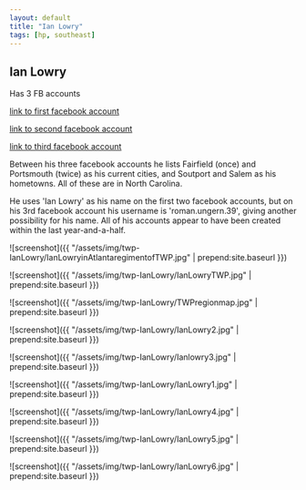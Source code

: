 ```yaml
---
layout: default
title: "Ian Lowry"
tags: [hp, southeast]
---
```



## Ian Lowry

Has 3 FB accounts

[link to first facebook account](https://www.facebook.com/100019218152604)

[link to second facebook account](https://www.facebook.com/100016216571489)

[link to third facebook account](https://www.facebook.com/100014525625872)

Between his three facebook accounts he lists Fairfield (once) and Portsmouth (twice) as his current cities, and Soutport and Salem as his hometowns. All of these are in North Carolina.

He uses 'Ian Lowry' as his name on the first two facebook accounts, but on his 3rd facebook account his username is 'roman.ungern.39', giving another possibility for his name. All of his accounts appear to have been created within the last year-and-a-half.



![screenshot]({{ "/assets/img/twp-IanLowry/IanLowryinAtlantaregimentofTWP.jpg" | prepend:site.baseurl }})


![screenshot]({{ "/assets/img/twp-IanLowry/IanLowryTWP.jpg" | prepend:site.baseurl }})


![screenshot]({{ "/assets/img/twp-IanLowry/TWPregionmap.jpg" | prepend:site.baseurl }})


![screenshot]({{ "/assets/img/twp-IanLowry/IanLowry2.jpg" | prepend:site.baseurl }})


![screenshot]({{ "/assets/img/twp-IanLowry/Ianlowry3.jpg" | prepend:site.baseurl }})


![screenshot]({{ "/assets/img/twp-IanLowry/IanLowry1.jpg" | prepend:site.baseurl }})


![screenshot]({{ "/assets/img/twp-IanLowry/IanLowry4.jpg" | prepend:site.baseurl }})


![screenshot]({{ "/assets/img/twp-IanLowry/IanLowry5.jpg" | prepend:site.baseurl }})


![screenshot]({{ "/assets/img/twp-IanLowry/IanLowry6.jpg" | prepend:site.baseurl }})
